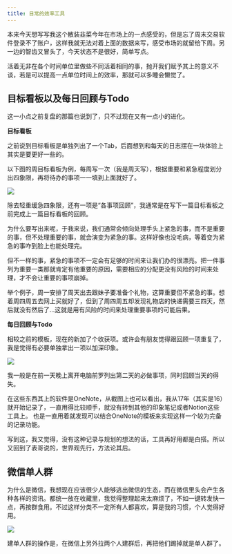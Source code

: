 ```yaml
---
title: 日常的效率工具
---
```


本来今天想写写我这个散装韭菜今年在市场上的一点感受的，但是忘了周末交易软件登录不了账户，这样我就无法对着上面的数据来写，感受市场的就留给下周。另一边的智齿又冒头了，今天状态不是很好，简单写点。

活着无非在各个时间单位里做些不同活着相同的事，抛开我们赋予其上的意义不谈，若是可以提高一点单位时间上的效率，那就可以多睡会懒觉了。

## 目标看板以及每日回顾与Todo

这一小点之前复盘的那篇也说到了，只不过现在又有一点小的进化。

**目标看板**

之前说到目标看板是单独列出了一个Tab，后面想到和每天的日志摆在一块体验上其实是要更好一些的。

以下图的周目标看板为例，每周写一次（我是周天写），根据重要和紧急程度划分出四象限，再将待办的事项一一填到上面就好了。

![](https://i.loli.net/2020/12/13/AjgNntiWyJ1vsQ7.png)

除去轻重缓急四象限，还有一项是“各事项回顾”，我通常是在写下一篇目标看板之前完成上一篇目标看板的回顾。

为什么要写出来呢，于我来说，我们通常会倾向处理手头上紧急的事，而不是重要的事，但不处理重要的事，就会演变为紧急的事。这样好像也没毛病，等着变为紧急的事咋到脸上也能处理完。

但不一样的事，紧急的事项不一定会有足够的时间来让我们办的很漂亮。把一件事列为重要一类那就肯定有他重要的原因，需要相应的分配更没有风险的时间来处理，才不会让重要的事项崩掉。

举个例子，周一安排了周天出去跟妹子要准备个礼物，这算重要但不紧急的事。想着周四周五去网上买就好了，但到了周四周五却发现礼物店的快递需要三四天，然后就没有然后了...这就是用有风险的时间来处理重要事项的可能后果。

**每日回顾与Todo**

相较之前的模板，现在的新加了个收获项。或许会有朋友觉得跟回顾一项重复了，我是觉得有必要单独拿出一项以加深印象。

![](https://i.loli.net/2020/12/13/B58MqCpNy9Gv2ug.png)

我一般是在前一天晚上离开电脑前罗列出第二天的必做事项，同时回顾当天的得失。

在这些东西其上的软件是OneNote，从截图上也可以看出，我从17年（其实是16）就开始记录了，一直用得比较顺手，就没有转到其他的印象笔记或者Notion这些工具上。
也是一直用着就发现可以结合OneNote的模板来实现这样一个较为完备的记录功能。

写到这，我又觉得，没有这种记录与规划的想法的话，工具再好用都是白搭。所以又回到了表哥说的，世界观先行，方法论其后。

## 微信单人群

为什么是微信，我想现在应该很少人能够逃出微信的生态，而在微信里头会产生各种各样的资讯。都统一放在收藏里，我觉得整理起来太麻烦了，不如一键转发快一点，再按群食用。不过这样分类不一定所有人都喜欢，算是我的习惯，个人觉得好用。

![](https://i.loli.net/2020/12/13/Egm7udSZ253wLCA.png)

建单人群的操作是，在微信上另外拉两个人建群后，再把他们踢掉就是单人群了。